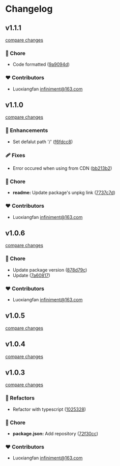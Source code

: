 # Changelog


## v1.1.1

[compare changes](https://github.com/luoxiangfan/cookie/compare/v1.1.0...v1.1.1)

### 🏡 Chore

- Code formatted ([9a9094d](https://github.com/luoxiangfan/cookie/commit/9a9094d))

### ❤️ Contributors

- Luoxiangfan <infiniment@163.com>

## v1.1.0

[compare changes](https://github.com/luoxiangfan/cookie/compare/v1.0.6...v1.1.0)

### 🚀 Enhancements

- Set defalut path '/' ([f6fdcc8](https://github.com/luoxiangfan/cookie/commit/f6fdcc8))

### 🩹 Fixes

- Error occured when using from CDN ([bb213b2](https://github.com/luoxiangfan/cookie/commit/bb213b2))

### 🏡 Chore

- **readme:** Update package's unpkg link ([7737c7d](https://github.com/luoxiangfan/cookie/commit/7737c7d))

### ❤️ Contributors

- Luoxiangfan <infiniment@163.com>

## v1.0.6

[compare changes](https://github.com/luoxiangfan/cookie/compare/v1.0.5...v1.0.6)

### 🏡 Chore

- Update package version ([878d79c](https://github.com/luoxiangfan/cookie/commit/878d79c))
- Update ([7a60817](https://github.com/luoxiangfan/cookie/commit/7a60817))

### ❤️ Contributors

- Luoxiangfan <infiniment@163.com>

## v1.0.5

[compare changes](https://github.com/luoxiangfan/cookie/compare/v1.0.4...v1.0.5)

## v1.0.4

[compare changes](https://github.com/luoxiangfan/cookie/compare/v1.0.3...v1.0.4)

## v1.0.3

[compare changes](https://github.com/luoxiangfan/cookie/compare/v1.0.2...v1.0.3)

### 💅 Refactors

- Refactor with typescript ([1025328](https://github.com/luoxiangfan/cookie/commit/1025328))

### 🏡 Chore

- **package.json:** Add repository ([72f30cc](https://github.com/luoxiangfan/cookie/commit/72f30cc))

### ❤️ Contributors

- Luoxiangfan <infiniment@163.com>

